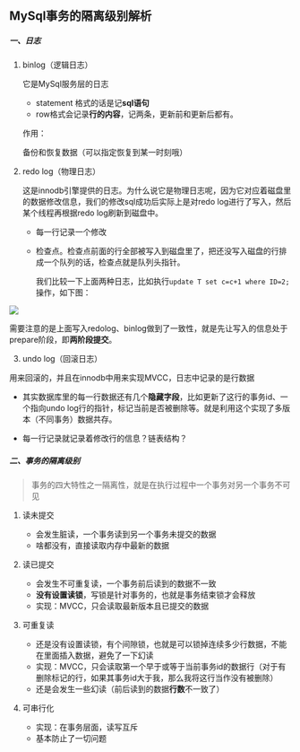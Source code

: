 ## MySql事务的隔离级别解析

##### 一、日志

1. binlog（逻辑日志）

   它是MySql服务层的日志

   - statement 格式的话是记**sql语句**
   - row格式会记录**行的内容**，记两条，更新前和更新后都有。

   作用：

   备份和恢复数据（可以指定恢复到某一时刻哦）

2. redo log（物理日志）

   这是innodb引擎提供的日志。为什么说它是物理日志呢，因为它对应着磁盘里的数据修改信息，我们的修改sql成功后实际上是对redo log进行了写入，然后某个线程再根据redo log刷新到磁盘中。

   - 每一行记录一个修改

   - 检查点。检查点前面的行全部被写入到磁盘里了，把还没写入磁盘的行排成一个队列的话，检查点就是队列头指针。 

     我们比较一下上面两种日志，比如执行`update T set c=c+1 where ID=2;`操作，如下图：

![](E:\读书笔记\readingNotes\mysql\img\a.png)

需要注意的是上面写入redolog、binlog做到了一致性，就是先让写入的信息处于prepare阶段，即**两阶段提交**。

3. undo log（回滚日志）

用来回滚的，并且在innodb中用来实现MVCC，日志中记录的是行数据

- 其实数据库里的每一行数据还有几个**隐藏字段**，比如更新了这行的事务id、一个指向undo log行的指针，标记当前是否被删除等。就是利用这个实现了多版本（不同事务）数据共存。

- 每一行记录就记录着修改行的信息？链表结构？

##### 二、事务的隔离级别

> 事务的四大特性之一隔离性，就是在执行过程中一个事务对另一个事务不可见

1. 读未提交
   - 会发生脏读，一个事务读到另一个事务未提交的数据
   - 啥都没有，直接读取内存中最新的数据

2. 读已提交
   - 会发生不可重复读，一个事务前后读到的数据不一致
   - **没有设置读锁**，写锁是针对事务的，也就是事务结束锁才会释放
   - 实现：MVCC，只会读取最新版本且已提交的数据

3. 可重复读
   - 还是没有设置读锁，有个间隙锁，也就是可以锁掉连续多少行数据，不能在里面插入数据，避免了一下幻读
   - 实现：MVCC，只会读取第一个早于或等于当前事务id的数据行（对于有删除标记的行，如果其事务id大于我，那么我将这行当作没有被删除）
   - 还是会发生一些幻读（前后读到的数据**行数**不一致了）

4. 可串行化
   - 实现：在事务层面，读写互斥
   - 基本防止了一切问题